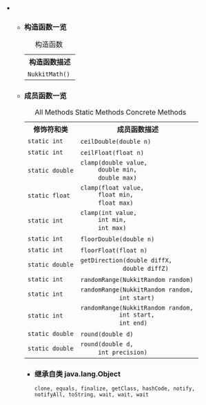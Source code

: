 <div class="summary">
<ul class="blockList">
<li class="blockList">
<!-- ======== CONSTRUCTOR SUMMARY ======== -->
<ul class="blockList">
<li class="blockList"><a name="constructor.summary">
<!--   -->
</a>
<h3>构造函数一览</h3>
<table class="memberSummary" border="0" cellpadding="3" cellspacing="0" summary="Constructor Summary table, listing constructors, and an explanation">
<caption><span>构造函数</span><span class="tabEnd"> </span></caption>
<tr>
<th>构造函数描述</th>
</tr>
<tr class="altColor">
<td class="colOne"><code><span class="memberNameLink"><a >NukkitMath</a></span>()</code> </td>
</tr>
</table>
</li>
</ul>
<!-- ========== METHOD SUMMARY =========== -->
<ul class="blockList">
<li class="blockList"><a name="method.summary">
<!--   -->
</a>
<h3>成员函数一览</h3>
<table class="memberSummary" border="0" cellpadding="3" cellspacing="0" summary="Method Summary table, listing methods, and an explanation">
<caption><span id="t0" class="activeTableTab"><span>All Methods</span><span class="tabEnd"> </span></span><span id="t1" class="tableTab"><span><a >Static Methods</a></span><span class="tabEnd"> </span></span><span id="t4" class="tableTab"><span><a >Concrete Methods</a></span><span class="tabEnd"> </span></span></caption>
<tr>
<th>修饰符和类</th>
<th>成员函数描述</th>
</tr>
<tr id="i0" class="altColor">
<td class="colFirst"><code>static int</code></td>
<td class="colLast"><code><span class="memberNameLink"><a >ceilDouble</a></span>(double n)</code> </td>
</tr>
<tr id="i1" class="rowColor">
<td class="colFirst"><code>static int</code></td>
<td class="colLast"><code><span class="memberNameLink"><a >ceilFloat</a></span>(float n)</code> </td>
</tr>
<tr id="i2" class="altColor">
<td class="colFirst"><code>static double</code></td>
<td class="colLast"><code><span class="memberNameLink"><a >clamp</a></span>(double value,
     double min,
     double max)</code> </td>
</tr>
<tr id="i3" class="rowColor">
<td class="colFirst"><code>static float</code></td>
<td class="colLast"><code><span class="memberNameLink"><a >clamp</a></span>(float value,
     float min,
     float max)</code> </td>
</tr>
<tr id="i4" class="altColor">
<td class="colFirst"><code>static int</code></td>
<td class="colLast"><code><span class="memberNameLink"><a >clamp</a></span>(int value,
     int min,
     int max)</code> </td>
</tr>
<tr id="i5" class="rowColor">
<td class="colFirst"><code>static int</code></td>
<td class="colLast"><code><span class="memberNameLink"><a >floorDouble</a></span>(double n)</code> </td>
</tr>
<tr id="i6" class="altColor">
<td class="colFirst"><code>static int</code></td>
<td class="colLast"><code><span class="memberNameLink"><a >floorFloat</a></span>(float n)</code> </td>
</tr>
<tr id="i7" class="rowColor">
<td class="colFirst"><code>static double</code></td>
<td class="colLast"><code><span class="memberNameLink"><a >getDirection</a></span>(double diffX,
            double diffZ)</code> </td>
</tr>
<tr id="i8" class="altColor">
<td class="colFirst"><code>static int</code></td>
<td class="colLast"><code><span class="memberNameLink"><a >randomRange</a></span>(<a  title="class in cn.nukkit.math">NukkitRandom</a> random)</code> </td>
</tr>
<tr id="i9" class="rowColor">
<td class="colFirst"><code>static int</code></td>
<td class="colLast"><code><span class="memberNameLink"><a >randomRange</a></span>(<a  title="class in cn.nukkit.math">NukkitRandom</a> random,
           int start)</code> </td>
</tr>
<tr id="i10" class="altColor">
<td class="colFirst"><code>static int</code></td>
<td class="colLast"><code><span class="memberNameLink"><a >randomRange</a></span>(<a  title="class in cn.nukkit.math">NukkitRandom</a> random,
           int start,
           int end)</code> </td>
</tr>
<tr id="i11" class="rowColor">
<td class="colFirst"><code>static double</code></td>
<td class="colLast"><code><span class="memberNameLink"><a >round</a></span>(double d)</code> </td>
</tr>
<tr id="i12" class="altColor">
<td class="colFirst"><code>static double</code></td>
<td class="colLast"><code><span class="memberNameLink"><a >round</a></span>(double d,
     int precision)</code> </td>
</tr>
</table>
<ul class="blockList">
<li class="blockList"><a name="methods.inherited.from.class.java.lang.Object">
<!--   -->
</a>
<h3>继承自类 java.lang.<a  title="class or interface in java.lang">Object</a></h3>
<code><a  title="class or interface in java.lang">clone</a>, <a  title="class or interface in java.lang">equals</a>, <a  title="class or interface in java.lang">finalize</a>, <a  title="class or interface in java.lang">getClass</a>, <a  title="class or interface in java.lang">hashCode</a>, <a  title="class or interface in java.lang">notify</a>, <a  title="class or interface in java.lang">notifyAll</a>, <a  title="class or interface in java.lang">toString</a>, <a  title="class or interface in java.lang">wait</a>, <a  title="class or interface in java.lang">wait</a>, <a  title="class or interface in java.lang">wait</a></code></li>
</ul>
</li>
</ul>
</li>
</ul>
</div>
